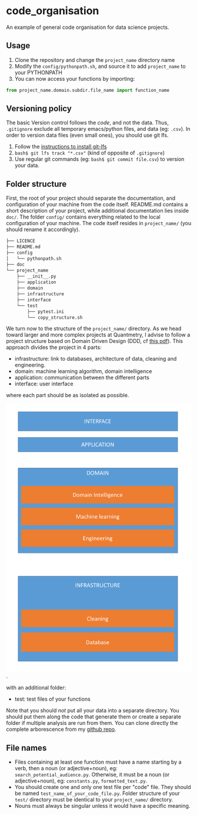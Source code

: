 # code_organisation
An example of general code organisation for data science projects. 

## Usage
1. Clone the repository and change the `project_name` directory name
2. Modify the `config/pythonpath.sh`, and source it to add `project_name` to your PYTHONPATH
3. You can now access your functions by importing:

```python
from project_name.domain.subdir.file_name import function_name
```

## Versioning policy
The basic Version control follows the *code*, and not the data. Thus, `.gitignore` exclude all temporary emacs/python files, and data (eg: `.csv`). In order to version data files (even small ones), you should use git lfs.

1. Follow the [instructions to install git-lfs](https://git-lfs.github.com/)  
2. `bash$ git lfs track "*.csv"` (kind of opposite of `.gitignore`)  
3. Use regular git commands (eg: `bash$ git commit file.csv`) to version your data.  





## Folder structure 
First, the root of your project should separate the documentation, and configuration of your machine from the code itself. README.md contains a short description of your project, while additional documentation lies inside `doc/`. The folder `config/` contains everything related to the local configuration of your machine. The code itself resides in `project_name/` (you should rename it accordingly).

```
├── LICENCE
├── README.md
├── config
│   └── pythonpath.sh
├── doc
└── project_name
    ├── __init__.py
    ├── application
    ├── domain
    ├── infrastructure
    ├── interface
    └── test
        ├── pytest.ini
        └── copy_structure.sh
```

 We turn now to the structure of the `project_name/` directory. As we head toward larger and more complex projects at Quantmetry, I advise to follow a project structure based on Domain Driven Design (DDD, cf [this pdf](http://blog.infosaurus.fr/public/docs/DDDViteFait.pdf)). This approach divides the project in 4 parts:

- infrastructure: link to databases, architecture of data, cleaning and engineering.
- domain: machine learning algorithm, domain intelligence
- application: communication between the different parts
- interface: user interface

where each part should be as isolated as possible.

![alt text](doc/domain_driven_design.png "Architecture of the project based on DDD, with the casual data science blocks.").

with an additional folder:

- test: test files of your functions

Note that you should *not* put all your data into a separate directory. You should put them along the code that generate them or create a separate folder if multiple analysis are run from them. You can clone directly the complete arborescence from my [github repo](https://github.com/ldocao/code_organisation).


## File names
- Files containing at least one function must have a name starting by a verb, then a noun (or adjective+noun), eg: `search_potential_audience.py`. Otherwise, it must be a noun (or adjective+noun), eg: `constants.py`, `formatted_text.py`.
- You should create one and only one test file per "code" file. They should be named `test_name_of_your_code_file.py`. Folder structure of your `test/` directory must be identical to your `project_name/` directory. 
- Nouns must always be singular unless it would have a specific meaning.
